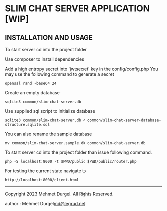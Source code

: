 SLIM CHAT SERVER APPLICATION [WIP]
============================

INSTALLATION AND USAGE
----------------------

To start server cd into the project folder

Use composer to install dependencies

Add a high entropy secret into 'jwtsecret' key in the config/config.php
You may use the following command to generate a secret
```
openssl rand -base64 24
```

Create an empty database
```
sqlite3 common/slim-chat-server.db
```

Use supplied sql script to initialize database
```
sqlite3 common/slim-chat-server.db < common/slim-chat-server-database-structure.sqlite.sql
```

You can also rename the sample database
```
mv common/slim-chat-server.sample.db common/slim-chat-server.db
```

To start server cd into the project folder than issue following command.
```
php -S localhost:8000 -t $PWD/public $PWD/public/router.php
```

For testing the current state navigate to

```
http://localhost:8000/client.html
```
--------------------------------------------------------------------------------
Copyright 2023 Mehmet Durgel. All Rights Reserved.

author : Mehmet Durgel<md@legrud.net>
